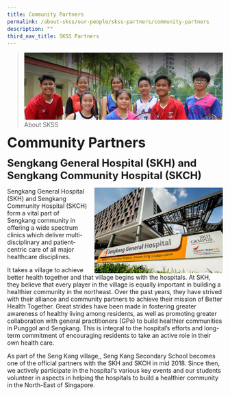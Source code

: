 ```yaml
---
title: Community Partners
permalink: /about-skss/our-people/skss-partners/community-partners
description: ""
third_nav_title: SKSS Partners
---
```

>![](/images/About%20us.jpg)
>About SKSS

**<font size=6>Community Partners</font>**

**<font size=5>Sengkang General Hospital (SKH) and Sengkang Community Hospital (SKCH)</font>**

<img src="/images/ABOUT%20SKSS/SKH-SKCH.png" style="width:300px;height:200px;margin-left:15px;" align = "right">

Sengkang General Hospital (SKH) and Sengkang Community Hospital (SKCH) form a vital part of Sengkang community in offering a wide spectrum clinics which deliver multi-disciplinary and patient-centric care of all major healthcare disciplines.   

It takes a village to achieve better health together and that village begins with the hospitals. At SKH, they believe that every player in the village is equally important in building a healthier community in the northeast. Over the past years, they have strived with their alliance and community partners to achieve their mission of Better Health Together. Great strides have been made in fostering greater awareness of healthy living among residents, as well as promoting greater collaboration with general practitioners (GPs) to build healthier communities in Punggol and Sengkang. This is integral to the hospital’s efforts and long-term commitment of encouraging residents to take an active role in their own health care.

  

As part of the Seng Kang village,, Seng Kang Secondary School becomes one of the official partners with the SKH and SKCH in mid 2018. Since then, we actively participate in the hospital's various key events and our students volunteer in aspects in helping the hospitals to build a healthier community in the North-East of Singapore.